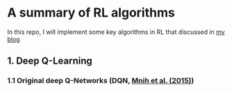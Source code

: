 # A summary of RL algorithms
In this repo, I will implement some key algorithms in RL that discussed in [my blog](https://guoqq17.github.io/)

## 1. Deep Q-Learning

### 1.1 Original deep Q-Networks (DQN, [Mnih et al. (2015)](https://storage.googleapis.com/deepmind-data/assets/papers/DeepMindNature14236Paper.pdf))

